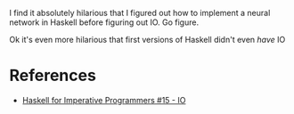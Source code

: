 I find it absolutely hilarious that I figured out how to implement a neural network in Haskell before  figuring out IO. Go figure.

Ok it's even more hilarious that first versions of Haskell didn't even _have_ IO


# References
- [Haskell for Imperative Programmers #15 - IO](https://www.youtube.com/watch?v=fP0srOQVGB8&list=PLe7Ei6viL6jGp1Rfu0dil1JH1SHk9bgDV&index=18)